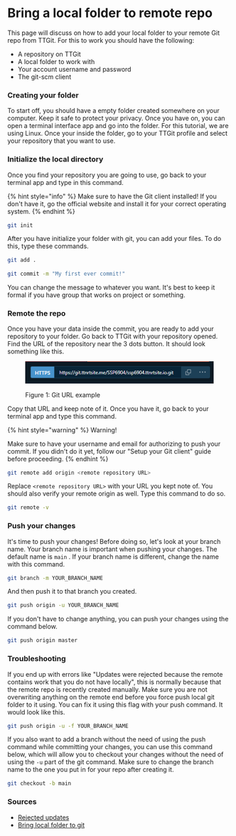 # Bring a local folder to remote repo

This page will discuss on how to add your local folder to your remote Git repo from TTGit. For this to work you should have the following:

* A repository on TTGit
* A local folder to work with
* Your account username and password
* The git-scm client

### Creating your folder

To start off, you should have a empty folder created somewhere on your computer. Keep it safe to protect your privacy. Once you have on, you can open a terminal interface app and go into the folder. For this tutorial, we are using Linux. Once your inside the folder, go to your TTGit profile and select your repository that you want to use.

### Initialize the local directory

Once you find your repository you are going to use, go back to your terminal app and type in this command.

{% hint style="info" %}
Make sure to have the Git client installed! If you don't have it, go the official website and install it for your correct operating system.&#x20;
{% endhint %}

```bash
git init
```

After you have initialize your folder with git, you can add your files. To do this, type these commands.

```bash
git add .
```

```bash
git commit -m "My first ever commit!"
```

You can change the message to whatever you want. It's best to keep it formal if you have group that works on project or something.

### Remote the repo

Once you have your data inside the commit, you are ready to add your repository to your folder. Go back to TTGit with your repository opened. Find the URL of the repository near the 3 dots button. It should look something like this.

<figure><img src="../.gitbook/assets/git-url.png" alt=""><figcaption><p>Figure 1: Git URL example</p></figcaption></figure>

Copy that URL and keep note of it. Once you have it, go back to your terminal app and type this command.

{% hint style="warning" %}
Warning!

Make sure to have your username and email for authorizing to push your commit. If you didn't do it yet, follow our "Setup your Git client" guide before proceeding.
{% endhint %}

```bash
git remote add origin <remote repository URL>
```

Replace `<remote repository URL>` with your URL you kept note of. You should also verify your remote origin as well. Type this command to do so.

```bash
git remote -v
```

### Push your changes

It's time to push your changes! Before doing so, let's look at your branch name. Your branch name is important when pushing your changes. The default name is `main` . If your branch name is different, change the name with this command.

```bash
git branch -m YOUR_BRANCH_NAME
```

And then push it to that branch you created.

```bash
git push origin -u YOUR_BRANCH_NAME
```

If you don't have to change anything, you can push your changes using the command below.

```bash
git push origin master
```

### Troubleshooting

If you end up with errors like "Updates were rejected because the remote contains work that you do not have locally", this is normally because that the remote repo is recently created manually. Make sure you are not overwriting anything on the remote end before you force push local git folder to it using. You can fix it using this flag with your push command. It would look like this.

```bash
git push origin -u -f YOUR_BRANCH_NAME
```

If you also want to add a branch without the need of using the push command while committing your changes, you can use this command below, which will allow you to checkout your changes without the need of using the `-u` part of the git command. Make sure to change the branch name to the one you put in for your repo after creating it.

```bash
git checkout -b main
```

### Sources

* [Rejected updates](https://stackoverflow.com/questions/39399804/updates-were-rejected-because-the-tip-of-your-current-branch-is-behind-its-remot)
* [Bring local folder to git](https://superuser.com/questions/1412078/bring-a-local-folder-to-remote-git-repo)
